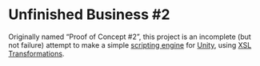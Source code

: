 # Unfinished Business \#2 #
Originally named “Proof of Concept #2”, this project is an incomplete (but not failure) attempt to make a simple [scripting engine](https://en.wikipedia.org/w/index.php?title=Scripting_language&oldid=703323901#Extension.2Fembeddable_languages "https://en.wikipedia.org/w/index.php?title=Scripting_language&oldid=703323901#Extension.2Fembeddable_languages") for [Unity](https://unity3d.com/ "https://unity3d.com/"), using [XSL Transformations](https://www.w3.org/TR/xslt "https://www.w3.org/TR/xslt").